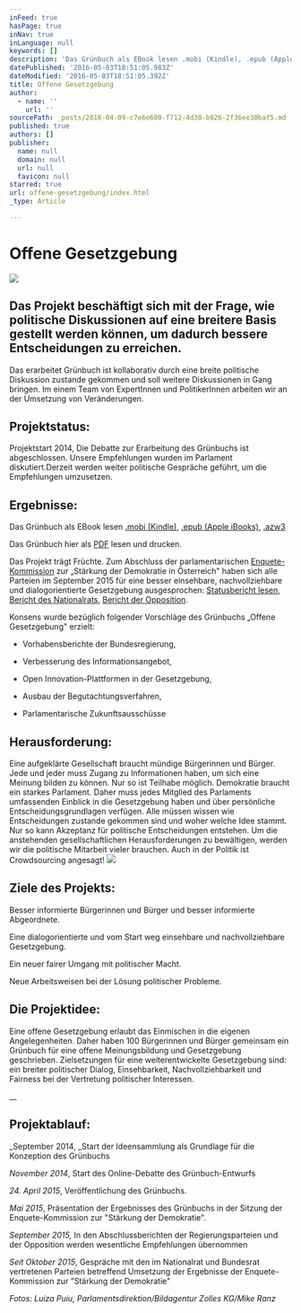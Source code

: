 ```yaml
---
inFeed: true
hasPage: true
inNav: true
inLanguage: null
keywords: []
description: 'Das Grünbuch als EBook lesen .mobi (Kindle), .epub (Apple iBooks), .azw3'
datePublished: '2016-05-03T18:51:05.983Z'
dateModified: '2016-05-03T18:51:05.392Z'
title: Offene Gesetzgebung
author:
  - name: ''
    url: ''
sourcePath: _posts/2016-04-09-c7e6e600-f712-4d30-b026-2f36ee30baf5.md
published: true
authors: []
publisher:
  name: null
  domain: null
  url: null
  favicon: null
starred: true
url: offene-gesetzgebung/index.html
_type: Article

---
```

# Offene Gesetzgebung
![](https://s3-us-west-2.amazonaws.com/the-grid-img/p/03c3fd878a1e562d3c4e01f580c5ce2c86ac281e.png)

## Das Projekt beschäftigt sich mit der Frage, wie politische Diskussionen auf eine breitere Basis gestellt werden können, um dadurch bessere Entscheidungen zu erreichen. 

Das erarbeitet Grünbuch ist kollaborativ durch eine breite politische Diskussion zustande gekommen und soll weitere Diskussionen in Gang bringen. Im einem Team von ExpertInnen und PolitikerInnen arbeiten wir an der Umsetzung von Veränderungen. 

## Projektstatus: 

Projektstart 2014, Die Debatte zur Erarbeitung des Grünbuchs ist abgeschlossen. Unsere Empfehlungen wurden im Parlament diskutiert.Derzeit werden weiter politische Gespräche geführt, um die Empfehlungen umzusetzen. 

## Ergebnisse:

Das Grünbuch als EBook lesen [.mobi (Kindle)][0], [.epub (Apple iBooks)][1], [.azw3][2]

Das Grünbuch hier als [PDF][3] lesen und drucken. 

Das Projekt trägt Früchte. Zum Abschluss der parlamentarischen [Enquete-Kommission][4] zur „Stärkung der Demokratie in Österreich" haben sich alle Parteien im September 2015 für eine besser einsehbare, nachvollziehbare und dialogorientierte Gesetzgebung ausgesprochen: [Statusbericht lesen][5], [Bericht des Nationalrats][6], [Bericht der Opposition][7]. 

Konsens wurde bezüglich folgender Vorschläge des Grünbuchs „Offene Gesetzgebung" erzielt: 

* Vorhabensberichte der Bundesregierung, 

* Verbesserung des Informationsangebot, 

* Open Innovation-Plattformen in der Gesetzgebung, 

* Ausbau der Begutachtungsverfahren, 

* Parlamentarische Zukunftsausschüsse

## Herausforderung: 

Eine aufgeklärte Gesellschaft braucht mündige Bürgerinnen und Bürger. Jede und jeder muss Zugang zu Informationen haben, um sich eine Meinung bilden zu können. Nur so ist Teilhabe möglich. Demokratie braucht ein starkes Parlament. Daher muss jedes Mitglied des Parlaments umfassenden Einblick in die Gesetzgebung haben und über persönliche Entscheidungsgrundlagen verfügen. Alle müssen wissen wie Entscheidungen zustande gekommen sind und woher welche Idee stammt. Nur so kann Akzeptanz für politische Entscheidungen entstehen. Um die anstehenden gesellschaftlichen Herausforderungen zu bewältigen, werden wir die politische Mitarbeit vieler brauchen. Auch in der Politik ist Crowdsourcing angesagt! ![](https://the-grid-user-content.s3-us-west-2.amazonaws.com/9ec1f9e9-b81a-4095-9df9-e8cf714e271a.jpg)

## Ziele des Projekts: 

Besser informierte Bürgerinnen und Bürger und besser informierte Abgeordnete. 

Eine dialogorientierte und vom Start weg einsehbare und nachvollziehbare Gesetzgebung. 

Ein neuer fairer Umgang mit politischer Macht. 

Neue Arbeitsweisen bei der Lösung politischer Probleme. 

## Die Projektidee: 

Eine offene Gesetzgebung erlaubt das Einmischen in die eigenen Angelegenheiten. Daher haben 100 Bürgerinnen und Bürger gemeinsam ein Grünbuch für eine offene Meinungsbildung und Gesetzgebung geschrieben. Zielsetzungen für eine weiterentwickelte Gesetzgebung sind: ein breiter politischer Dialog, Einsehbarkeit, Nachvollziehbarkeit und Fairness bei der Vertretung politischer Interessen.

__

## Projektablauf: 

_September 2014, _Start der Ideensammlung als Grundlage für die Konzeption des Grünbuchs 

_November 2014_, Start des Online-Debatte des Grünbuch-Entwurfs 

_24\. April 2015_, Veröffentlichung des Grünbuchs. 

_Mai 2015_, Präsentation der Ergebnisses des Grünbuchs in der Sitzung der Enquete-Kommission zur "Stärkung der Demokratie". 

_September 2015,_ In den Abschlussberichten der Regierungsparteien und der Opposition werden wesentliche Empfehlungen übernommen 

_Seit Oktober 2015_, Gespräche mit den im Nationalrat und Bundesrat vertretenen Parteien betreffend Umsetzung der Ergebnisse der Enquete-Kommission zur "Stärkung der Demokratie" 

_Fotos: Luiza Puiu, Parlamentsdirektion/Bildagentur Zolles KG/Mike Ranz_

[0]: http://info.publicaffairs.cc/Freigegebene%20Dokumente/Grunbuch%20Offene%20Gesetzgebung%20-%20besserentscheiden.mobi
[1]: http://info.publicaffairs.cc/Freigegebene%20Dokumente/Grunbuch%20Offene%20Gesetzgebung%20-%20besserentscheiden.epub
[2]: http://info.publicaffairs.cc/Freigegebene%20Dokumente/Grunbuch%20Offene%20Gesetzgebung%20-%20besserentscheiden.azw3
[3]: http://info.publicaffairs.cc/Freigegebene%20Dokumente/Gr%C3%BCnbuch_Offene_Gesetzgebung_20150331.pdf
[4]: http://www.parlament.gv.at/PAKT/PR/JAHR_2015/PK0471/index.shtml
[5]: http://info.publicaffairs.cc/Freigegebene%20Dokumente/Statusbericht_Offene_Gesetzgebung_20150922.pdf
[6]: https://www.parlament.gv.at/PAKT/VHG/XXV/I/I_00791/index.shtml
[7]: http://www.parlament.gv.at/PAKT/VHG/XXV/I/I_00791/imfname_468783.pdf